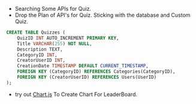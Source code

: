 - Searching Some APIs for Quiz.
- Drop the Plan of API's for Quiz. Sticking with the database and Custom Quiz.

```sql
CREATE TABLE Quizzes (
    QuizID INT AUTO_INCREMENT PRIMARY KEY,
    Title VARCHAR(255) NOT NULL,
    Description TEXT,
    CategoryID INT,
    CreatorUserID INT,
    CreationDate TIMESTAMP DEFAULT CURRENT_TIMESTAMP,
    FOREIGN KEY (CategoryID) REFERENCES Categories(CategoryID),
    FOREIGN KEY (CreatorUserID) REFERENCES Users(UserID)
);
```
- try out [Chart.js](https://www.chartjs.org/) To Create Chart For LeaderBoard.
